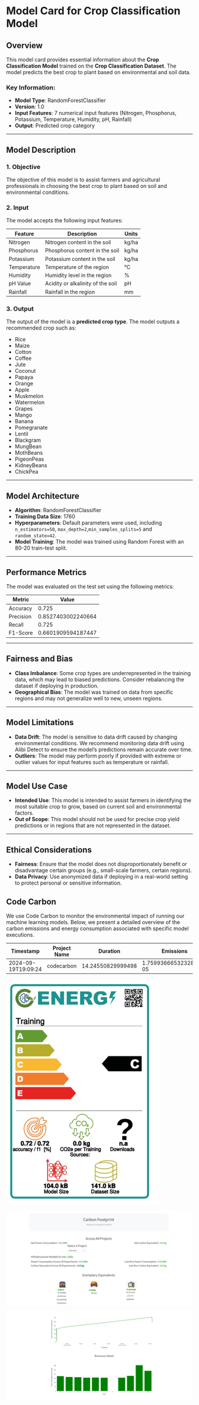# Model Card for Crop Classification Model

## Overview

This model card provides essential information about the **Crop Classification Model** trained on the **Crop Classification Dataset**. The model predicts the best crop to plant based on environmental and soil data.

### Key Information:

- **Model Type**: RandomForestClassifier
- **Version**: 1.0
- **Input Features**: 7 numerical input features (Nitrogen, Phosphorus, Potassium, Temperature, Humidity, pH, Rainfall)
- **Output**: Predicted crop category

---

## Model Description

### 1. **Objective**

The objective of this model is to assist farmers and agricultural professionals in choosing the best crop to plant based on soil and environmental conditions.

### 2. **Input**

The model accepts the following input features:

| Feature     | Description                       | Units |
| ----------- | --------------------------------- | ----- |
| Nitrogen    | Nitrogen content in the soil      | kg/ha |
| Phosphorus  | Phosphorus content in the soil    | kg/ha |
| Potassium   | Potassium content in the soil     | kg/ha |
| Temperature | Temperature of the region         | °C    |
| Humidity    | Humidity level in the region      | %     |
| pH Value    | Acidity or alkalinity of the soil | pH    |
| Rainfall    | Rainfall in the region            | mm    |

### 3. **Output**

The output of the model is a **predicted crop type**. The model outputs a recommended crop such as:

- Rice
- Maize
- Cotton
- Coffee
- Jute
- Coconut
- Papaya
- Orange
- Apple
- Muskmelon
- Watermelon
- Grapes
- Mango
- Banana
- Pomegranate
- Lentil
- Blackgram
- MungBean
- MothBeans
- PigeonPeas
- KidneyBeans
- ChickPea

---

## Model Architecture

- **Algorithm**: RandomForestClassifier
- **Training Data Size**: 1760
- **Hyperparameters**: Default parameters were used, including `n_estimators=50`, `max_depth=2`,`min_samples_splits=5` and `random_state=42`.
- **Model Training**: The model was trained using Random Forest with an 80-20 train-test split.

---

## Performance Metrics

The model was evaluated on the test set using the following metrics:

| Metric    | Value              |
| --------- | ------------------ |
| Accuracy  | 0.725              |
| Precision | 0.8527403002240664 |
| Recall    | 0.725              |
| F1-Score  | 0.6601909594187447 |

---

## Fairness and Bias

- **Class Imbalance**: Some crop types are underrepresented in the training data, which may lead to biased predictions. Consider rebalancing the dataset if deploying in production.
- **Geographical Bias**: The model was trained on data from specific regions and may not generalize well to new, unseen regions.

---

## Model Limitations

- **Data Drift**: The model is sensitive to data drift caused by changing environmental conditions. We recommend monitoring data drift using Alibi Detect to ensure the model’s predictions remain accurate over time.
- **Outliers**: The model may perform poorly if provided with extreme or outlier values for input features such as temperature or rainfall.

---

## Model Use Case

- **Intended Use**: This model is intended to assist farmers in identifying the most suitable crop to grow, based on current soil and environmental factors.
- **Out of Scope**: This model should not be used for precise crop yield predictions or in regions that are not represented in the dataset.

---

## Ethical Considerations

- **Fairness**: Ensure that the model does not disproportionately benefit or disadvantage certain groups (e.g., small-scale farmers, certain regions).
- **Data Privacy**: Use anonymized data if deploying in a real-world setting to protect personal or sensitive information.

## Code Carbon

We use Code Carbon to monitor the environmental impact of running our machine learning models. Below, we present a detailed overview of the carbon emissions and energy consumption associated with specific model executions.

| Timestamp           | Project Name | Duration          | Emissions              | Emissions Rate         | CPU Power | GPU Power | RAM Power         |
| ------------------- | ------------ | ----------------- | ---------------------- | ---------------------- | --------- | --------- | ----------------- |
| 2024-09-19T19:09:24 | codecarbon   | 14.24550829999498 | 1.7599366653232822e-05 | 1.2354326909654057e-06 | 7.5       | 0.0       | 5.955403804779053 |

![plots](../../reports/codecarbon/carbons_dashboards1.PNG)

![plots](../../reports/codecarbon/carbons_dashboard.PNG)

![plots](../../reports/codecarbon/carbons_dashboard2.PNG)
